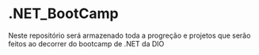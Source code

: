 # .NET_BootCamp
Neste repositório será armazenado toda a progreção e projetos que serão feitos ao decorrer do bootcamp de .NET da DIO
